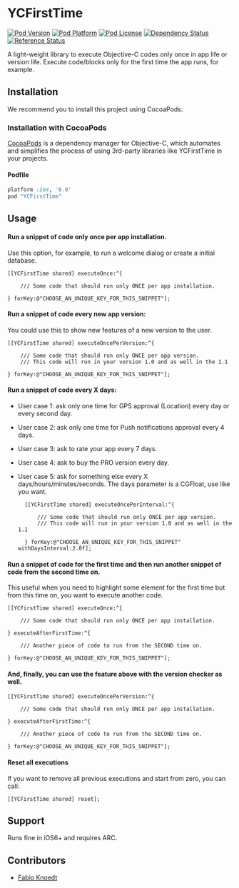 YCFirstTime
===========
[![Pod Version](http://img.shields.io/cocoapods/v/YCFirstTime.svg?style=flat)](http://cocoadocs.org/docsets/YCFirstTime/)
[![Pod Platform](http://img.shields.io/cocoapods/p/YCFirstTime.svg?style=flat)](http://cocoadocs.org/docsets/YCFirstTime/)
[![Pod License](http://img.shields.io/cocoapods/l/YCFirstTime.svg?style=flat)](https://github.com/yuppiu/YCFirstTime/blob/master/LICENSE)
[![Dependency Status](https://www.versioneye.com/objective-c/YCFirstTime/1.1.2/badge.svg?style=flat)](https://www.versioneye.com/objective-c/YCFirstTime)
[![Reference Status](https://www.versioneye.com/objective-c/YCFirstTime/reference_badge.svg?style=flat)](https://www.versioneye.com/objective-c/YCFirstTime/references)

A light-weight library to execute Objective-C codes only once in app life or version life. Execute code/blocks only for the first time the app runs, for example.

Installation
------------

We recommend you to install this project using CocoaPods:

### Installation with CocoaPods

[CocoaPods](http://cocoapods.org) is a dependency manager for Objective-C, which automates and simplifies the process of using 3rd-party libraries like YCFirstTime in your projects.

#### Podfile

```ruby
platform :ios, '6.0'
pod "YCFirstTime"
```

Usage
------------

#### Run a snippet of code only once per app installation.
Use this option, for example, to run a welcome dialog or create a initial database.

	[[YCFirstTime shared] executeOnce:^{
      
		/// Some code that should run only ONCE per app installation.
  
	} forKey:@"CHOOSE_AN_UNIQUE_KEY_FOR_THIS_SNIPPET"];

#### Run a snippet of code every new app version:
You could use this to show new features of a new version to the user.

	[[YCFirstTime shared] executeOncePerVersion:^{
      
		/// Some code that should run only ONCE per app version.
		/// This code will run in your version 1.0 and as well in the 1.1
                                
	} forKey:@"CHOOSE_AN_UNIQUE_KEY_FOR_THIS_SNIPPET"];

#### Run a snippet of code every X days:
* User case 1: ask only one time for GPS approval (Location) every day or every second day.
* User case 2: ask only one time for Push notifications approval every 4 days.
* User case 3: ask to rate your app every 7 days.
* User case 4: ask to buy the PRO version every day.
* User case 5: ask for something else every X days/hours/minutes/seconds. The days parameter is a CGFloat, use like you want.

	
		[[YCFirstTime shared] executeOncePerInterval:^{
      
			/// Some code that should run only ONCE per app version.
			/// This code will run in your version 1.0 and as well in the 1.1
                                
		} forKey:@"CHOOSE_AN_UNIQUE_KEY_FOR_THIS_SNIPPET" withDaysInterval:2.0f];
  
#### Run a snippet of code for the first time and then run another snippet of code from the second time on.
This useful when you need to highlight some element for the first time but from this time on, you want to execute another code.

	[[YCFirstTime shared] executeOnce:^{
            
		/// Some code that should run only ONCE per app installation.
            
	} executeAfterFirstTime:^{
            
		/// Another piece of code to run from the SECOND time on.
            
	} forKey:@"CHOOSE_AN_UNIQUE_KEY_FOR_THIS_SNIPPET"];

#### And, finally, you can use the feature above with the version checker as well.

	[[YCFirstTime shared] executeOncePerVersion:^{
            
		/// Some code that should run only ONCE per app installation.
            
	} executeAfterFirstTime:^{
            
		/// Another piece of code to run from the SECOND time on.
            
	} forKey:@"CHOOSE_AN_UNIQUE_KEY_FOR_THIS_SNIPPET"];

#### Reset all executions

If you want to remove all previous executions and start from zero, you can call:

	[[YCFirstTime shared] reset];

Support
------------	
	
Runs fine in iOS6+ and requires ARC.
	
Contributors
------------

* [Fabio Knoedt](https://github.com/fabioknoedt)
